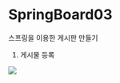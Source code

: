 # SpringBoard03
스프링을 이용한 게시판 만들기

1. 게시물 등록

<img width="{90%}" src="https://user-images.githubusercontent.com/94151256/155885127-9d6a24b6-7104-4657-86a1-76d63c48cc2b.gif">


